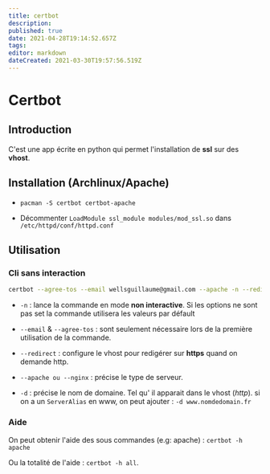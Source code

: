 ```yaml
---
title: certbot
description: 
published: true
date: 2021-04-28T19:14:52.657Z
tags: 
editor: markdown
dateCreated: 2021-03-30T19:57:56.519Z
---
```


# Certbot

## Introduction

C'est une app écrite en python qui permet l'installation de **ssl** sur des
**vhost**.

## Installation (Archlinux/Apache)

* `pacman -S certbot certbot-apache`

* Décommenter `LoadModule ssl_module modules/mod_ssl.so` dans
`/etc/httpd/conf/httpd.conf`

## Utilisation

### Cli sans interaction

```sh
certbot --agree-tos --email wellsguillaume@gmail.com --apache -n --redirect -d nomdeddomaine.fr
```

* `-n` : lance la commande en mode **non interactive**. Si les options ne sont
pas set la commande utilisera les valeurs par défault

* `--email` & `--agree-tos` : sont seulement nécessaire lors de la première 
utilisation de la commande.

* `--redirect` : configure le vhost pour redigérer sur **https** quand on demande
http.

* `--apache ou --nginx` : précise le type de serveur.

* `-d` : précise le nom de domaine. Tel qu' il apparait dans le vhost (*http*).
si on a un `ServerAlias` en www, on peut ajouter : `-d www.nomdedomain.fr`

### Aide

On peut obtenir l'aide des sous commandes (e.g: apache) : `certbot -h apache`

Ou la totalité de l'aide : `certbot -h all`.
